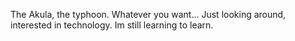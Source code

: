 The Akula, the typhoon. Whatever you want... 
Just looking around, interested in technology. 
Im still learning to learn. 

<!---
TyphoonOfAkula/TyphoonOfAkula is a ✨ special ✨ repository because its `README.md` (this file) appears on your GitHub profile.
You can click the Preview link to take a look at your changes.
--->
